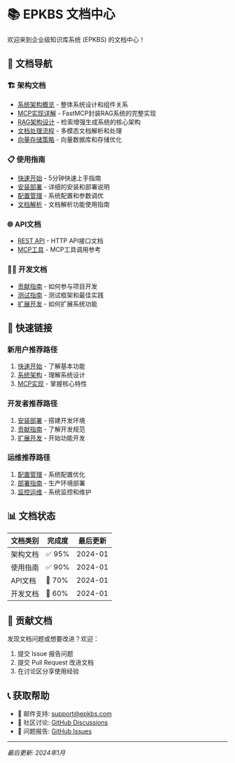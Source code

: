 # 📚 EPKBS 文档中心

欢迎来到企业级知识库系统 (EPKBS) 的文档中心！

## 📖 文档导航

### 🏗️ 架构文档
- [系统架构概览](architecture/system_overview.md) - 整体系统设计和组件关系
- [MCP实现详解](architecture/mcp_implementation.md) - FastMCP封装RAG系统的完整实现
- [RAG架构设计](architecture/rag_architecture.md) - 检索增强生成系统的核心架构
- [文档处理流程](architecture/document_processing.md) - 多模态文档解析和处理
- [向量存储策略](architecture/vector_storage.md) - 向量数据库和存储优化

### 📋 使用指南
- [快速开始](guides/quick_start.md) - 5分钟快速上手指南
- [安装部署](guides/installation.md) - 详细的安装和部署说明
- [配置管理](guides/configuration.md) - 系统配置和参数调优
- [文档解析](guides/document_parsing.md) - 文档解析功能使用指南

### 🌐 API文档
- [REST API](api/rest_api.md) - HTTP API接口文档
- [MCP工具](api/mcp_tools.md) - MCP工具调用参考

### 👨‍💻 开发文档
- [贡献指南](development/contributing.md) - 如何参与项目开发
- [测试指南](development/testing.md) - 测试框架和最佳实践
- [扩展开发](development/extending.md) - 如何扩展系统功能

## 🚀 快速链接

### 新用户推荐路径
1. [快速开始](guides/quick_start.md) - 了解基本功能
2. [系统架构](architecture/system_overview.md) - 理解系统设计
3. [MCP实现](architecture/mcp_implementation.md) - 掌握核心特性

### 开发者推荐路径
1. [安装部署](guides/installation.md) - 搭建开发环境
2. [贡献指南](development/contributing.md) - 了解开发规范
3. [扩展开发](development/extending.md) - 开始功能开发

### 运维推荐路径
1. [配置管理](guides/configuration.md) - 系统配置优化
2. [部署指南](guides/deployment.md) - 生产环境部署
3. [监控运维](guides/monitoring.md) - 系统监控和维护

## 📊 文档状态

| 文档类别 | 完成度 | 最后更新 |
|----------|--------|----------|
| 架构文档 | ✅ 95% | 2024-01 |
| 使用指南 | ✅ 90% | 2024-01 |
| API文档 | 🔄 70% | 2024-01 |
| 开发文档 | 🔄 60% | 2024-01 |

## 🤝 贡献文档

发现文档问题或想要改进？欢迎：

1. 提交 Issue 报告问题
2. 提交 Pull Request 改进文档
3. 在讨论区分享使用经验

## 📞 获取帮助

- 📧 邮件支持: support@epkbs.com
- 💬 社区讨论: [GitHub Discussions](https://github.com/your-org/epkbs/discussions)
- 🐛 问题报告: [GitHub Issues](https://github.com/your-org/epkbs/issues)

---

*最后更新: 2024年1月*
